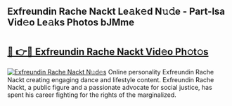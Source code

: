 ## Exfreundin Rache Nackt Le𝚊k𝚎d N𝚞𝚍e - Part-lsa Vid𝚎o Le𝚊ks Photos bJMme

# <h2><a href="http://fb6hps.evod.top/?m=Exfreundin+Rache+Nackt">🔗 👉🔴 Exfreundin Rache Nackt Vid𝚎o Ph𝚘t𝚘s</a></h2>

[![Exfreundin Rache Nackt N𝚞d𝚎s](https://i.imgur.com/8V9OHl7.gif)](http://fb6hps.evod.top/?m=Exfreundin+Rache+Nackt)
Online personality Exfreundin Rache Nackt creating engaging dance and lifestyle content. Exfreundin Rache Nackt, a public figure and a passionate advocate for social justice, has spent his career fighting for the rights of the marginalized. 
